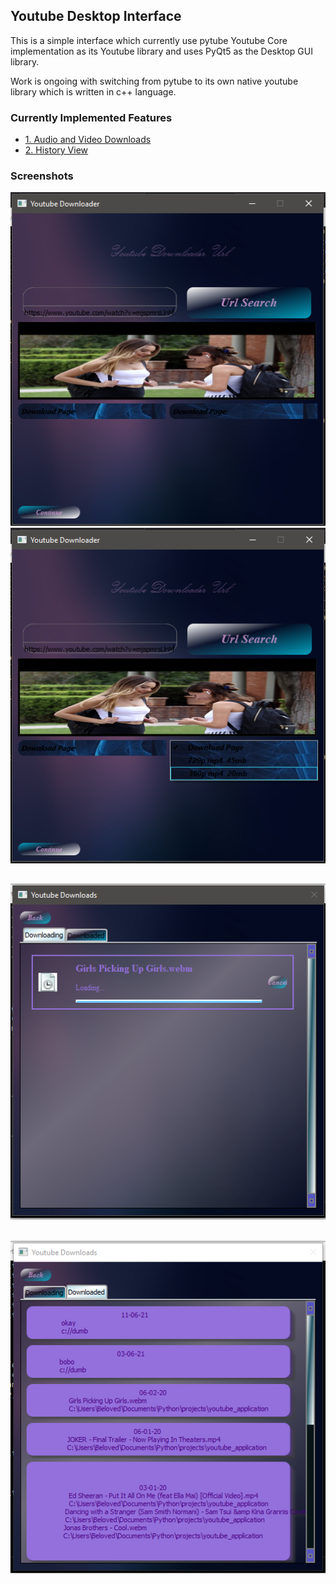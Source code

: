 
## Youtube Desktop Interface

This is a simple interface which currently use pytube Youtube Core implementation
as its Youtube library and uses PyQt5 as the Desktop GUI library.

Work is ongoing with switching from pytube to its own native youtube 
library which is written in c++ language.

### Currently Implemented Features
* [1. Audio and Video Downloads](#download)
* [2. History View](#history)

### Screenshots

![Main View](preview/1.PNG)
![Main View 2](preview/2.PNG)

## <a id="download"></a>
![Download](preview/3.PNG)
## <a id="history"></a>
![History](preview/4.PNG)